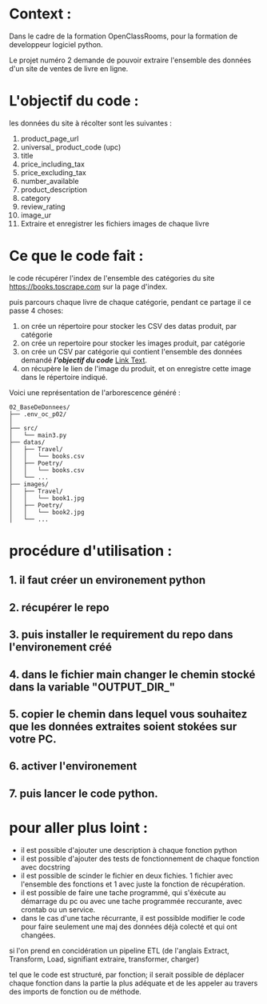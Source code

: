 
# Context : 

Dans le cadre de la formation OpenClassRooms, pour la formation de developpeur logiciel python.

Le projet numéro 2 demande de pouvoir extraire l'ensemble des données d'un site de ventes de livre en ligne.

# L'objectif du code :

les données du site à récolter sont les suivantes :

1. product_page_url
2. universal_ product_code (upc)
3. title
4. price_including_tax
5. price_excluding_tax 
6. number_available
7. product_description
8. category
9. review_rating
10. image_ur
11. Extraire et enregistrer les fichiers images de chaque livre

# Ce que le code fait :

le code récupérer l'index de l'ensemble des catégories du site https://books.toscrape.com sur la page d'index. 

puis parcours chaque livre de chaque catégorie, pendant ce partage il ce passe 4 choses:

1. on crée un répertoire pour stocker les CSV des datas produit, par catégorie
2. on crée un repertoire pour stocker les images produit, par catégorie
3. on crée un CSV par catégorie qui contient l'ensemble des données demandé ***l'objectif du code*** [Link Text](#lobjectif-du-code-).
4. on récupère le lien de l'image du produit, et on enregistre cette image dans le répertoire indiqué.

Voici une représentation de l'arborescence généré :

```
02_BaseDeDonnees/
├── .env_oc_p02/
│
├── src/
│   └── main3.py
├── datas/
│   ├── Travel/
│   │   └── books.csv
│   ├── Poetry/
│   │   └── books.csv
│   └── ...
├── images/
│   ├── Travel/
│   │   └── book1.jpg
│   ├── Poetry/
│   │   └── book2.jpg
│   └── ...
```

# procédure d'utilisation :

## 1. il faut créer un environement python

## 2. récupérer le repo 

## 3. puis installer le requirement du repo dans l'environement créé

## 4. dans le fichier main changer le chemin stocké dans la variable "OUTPUT_DIR_"

## 5. copier le chemin dans lequel vous souhaitez que les données extraites soient stokées sur votre PC.

## 6. activer l'environement

## 7. puis lancer le code python.


# pour aller plus loint :

- il est possible d'ajouter une description à chaque fonction python
- il est possible d'ajouter des tests de fonctionnement de chaque fonction avec docstring
- il est possible de scinder le fichier en deux fichies. 1 fichier avec l'ensemble des fonctions et 1 avec juste la fonction de récupération.
- il est possible de faire une tache programmé, qui s'éxécute au démarrage du pc ou avec une tache programmée reccurante, avec crontab ou un service.
- dans le cas d'une tache récurrante, il est possiblde modifier le code pour faire seulement une maj des données déjà colecté et qui ont changées.

si l'on prend en concidération un pipeline ETL (de l'anglais Extract, Transform, Load, signifiant extraire, transformer, charger)  

tel que le code est structuré, par fonction; il serait possible de déplacer chaque fonction dans la partie la plus adéquate et de les appeler au travers des imports de fonction ou de méthode.





